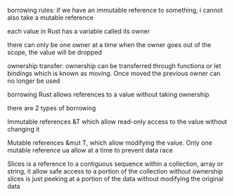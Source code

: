 
borrowing rules: if we have an immutable reference to something, i cannot also take a mutable reference 

each value in Rust has a variable called its owner

there can only be one owner at a time
when the owner goes out of the scope, the value will be dropped 

ownership transfer: ownership can be transferred through functions or let bindings which is known as moving. Once moved the previous owner can no longer be used

borrowing Rust allows references to a value without taking ownership

there are 2 types of borrowing

Immutable references &T which allow read-only access to the value without changing it

Mutable references &mut T, which allow modifying the value. Only one mutable reference ua allow at a time to prevent data race 

Slices is a reference to a contiguous sequence within a collection, array or string, it allow safe access to a portion of the collection without ownership
slices is just peeking at a portion of the data without modifying the original data

